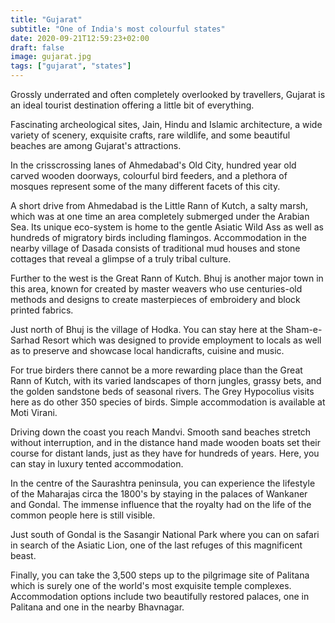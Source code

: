 ```yaml
---
title: "Gujarat"
subtitle: "One of India's most colourful states"
date: 2020-09-21T12:59:23+02:00
draft: false
image: gujarat.jpg
tags: ["gujarat", "states"] 
---
```


Grossly underrated and often completely overlooked by travellers, Gujarat is an ideal tourist destination offering a little bit of everything.

Fascinating archeological sites, Jain, Hindu and Islamic architecture, a wide variety of scenery, exquisite crafts, rare wildlife, and some beautiful beaches are among Gujarat's attractions.
 

In the crisscrossing lanes of Ahmedabad's Old City, hundred year old carved wooden doorways, colourful bird feeders, and a plethora of mosques represent some of the many different facets of this city.

A short drive from Ahmedabad is the Little Rann of Kutch, a salty marsh, which was at one time an area completely submerged under the Arabian Sea. Its unique eco-system is home to the gentle Asiatic Wild Ass as well as hundreds of migratory birds including flamingos. Accommodation in the nearby village of Dasada consists of traditional mud houses and stone cottages that reveal a glimpse of a truly tribal culture.

Further to the west is the Great Rann of Kutch. Bhuj is another major town in this area, known for created by master weavers who use centuries-old methods and designs to create masterpieces of embroidery and block printed fabrics.

Just north of Bhuj is the village of Hodka. You can stay here at the Sham-e-Sarhad Resort which was designed to provide employment to locals as well as to preserve and showcase local handicrafts, cuisine and music.

For true birders there cannot be a more rewarding place than the Great Rann of Kutch, with its varied landscapes of thorn jungles, grassy bets, and the golden sandstone beds of seasonal rivers. The Grey Hypocolius visits here as do other 350 species of birds. Simple accommodation is available at Moti Virani.

Driving down the coast you reach Mandvi. Smooth sand beaches stretch without interruption, and in the distance hand made wooden boats set their course for distant lands, just as they have for hundreds of years. Here, you can stay in luxury tented accommodation.

In the centre of the Saurashtra peninsula, you can experience the lifestyle of the Maharajas circa the 1800's by staying in the palaces of Wankaner and Gondal. The immense influence that the royalty had on the life of the common people here is still visible.

Just south of Gondal is the Sasangir National Park where you can on safari in search of the Asiatic Lion, one of the last refuges of this magnificent beast.

Finally, you can take the 3,500 steps up to the pilgrimage site of Palitana which is surely one of the world's most exquisite temple complexes. Accommodation options include two beautifully restored palaces, one in Palitana and one in the nearby Bhavnagar.

